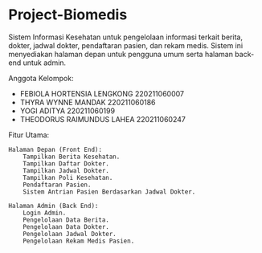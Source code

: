 # Project-Biomedis
Sistem Informasi Kesehatan untuk pengelolaan informasi terkait berita, dokter, jadwal dokter, pendaftaran pasien, dan rekam medis. Sistem ini menyediakan halaman depan untuk pengguna umum serta halaman back-end untuk admin.

Anggota Kelompok: 
- FEBIOLA HORTENSIA LENGKONG	 220211060007
- THYRA WYNNE MANDAK 220211060186
- YOGI ADITYA 220211060199
- THEODORUS RAIMUNDUS LAHEA	220211060247

Fitur Utama:

    Halaman Depan (Front End):
        Tampilkan Berita Kesehatan.
        Tampilkan Daftar Dokter.
        Tampilkan Jadwal Dokter.
        Tampilkan Poli Kesehatan.
        Pendaftaran Pasien.
        Sistem Antrian Pasien Berdasarkan Jadwal Dokter.

    Halaman Admin (Back End):
        Login Admin.
        Pengelolaan Data Berita.
        Pengelolaan Data Dokter.
        Pengelolaan Jadwal Dokter.
        Pengelolaan Rekam Medis Pasien.
